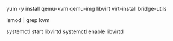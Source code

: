 yum -y install qemu-kvm qemu-img libvirt virt-install bridge-utils

lsmod | grep kvm

systemctl start libvirtd
systemctl enable libvirtd
